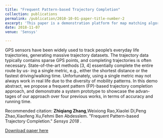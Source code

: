 ```yaml
---
title: "Frequent Pattern-based Trajectory Completion"
collection: publications
permalink: /publication/2010-10-01-paper-title-number-2
excerpt: 'This paper is a demonstration platform for map matching algorithms, which integrates the most classic map matching algorithms in our system.'
date: 2018-11-07
venue: 'Sensys'

---
```


GPS sensors have been widely used to track people’s everyday life trajectories, generating massive trajectory datasets. The trajectory data typically contains sparse GPS points, and completing trajectories is often necessary. State-of-the-art methods [3, 4] essentially complete the entire route by us- ing a single metric, e.g., either the shortest distance or the fastest driving/walking time. Unfortunately, using a single metric may not always work in real life due to the diversity of mobility patterns. In this demo abstract, we propose a frequent pattern (FP)-based trajectory completion approach, and demonstrate a system prototype to showcase the advan- tages of our approach over four previous works, in terms of accuracy and running time.

Recommended citation: **Zhiqiang Zhang**,Weixiong Rao,Xiaolei Di,Peng Zhao,Xiaofeng Xu,Fehmi Ben Abdesslem. &quot;Frequent Pattern-based Trajectory Completion.&quot; <i>Sensys 2018 </i>.

[Download paper here](http://zhiqiang11.github.io/files/Demo.pdf)

